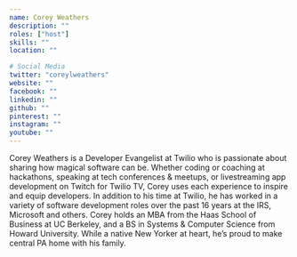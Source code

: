 ```yaml
---
name: Corey Weathers
description: ""
roles: ["host"]
skills: ""
location: ""

# Social Media
twitter: "coreylweathers"
website: ""
facebook: ""
linkedin: ""
github: ""
pinterest: ""
instagram: ""
youtube: ""
---
```


Corey Weathers is a Developer Evangelist at Twilio who is passionate about sharing how magical software can be. Whether coding or coaching at hackathons, speaking at tech conferences & meetups, or livestreaming app development on Twitch for Twilio TV, Corey uses each experience to inspire and equip developers. In addition to his time at Twilio, he has worked in a variety of software development roles over the past 16 years at the IRS, Microsoft and others. Corey holds an MBA from the Haas School of Business at UC Berkeley, and a BS in Systems & Computer Science from Howard University. While a native New Yorker at heart, he’s proud to make central PA home with his family.

<!--more-->

